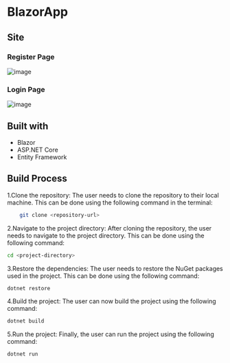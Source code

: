 # BlazorApp

## Site

### Register Page
![image](https://github.com/Dinushan-S/UserRegistrationApp/assets/52119964/40cfe36d-227a-46a0-a6b8-190d21df1e11)

### Login Page
![image](https://github.com/Dinushan-S/UserRegistrationApp/assets/52119964/d9b1b493-e55f-402d-ba62-74a8dfe579dd)


## Built with 

- Blazor 
- ASP.NET Core
- Entity Framework

## Build Process

1.Clone the repository: The user needs to clone the repository to their local machine. This can be done using the following command in the terminal:
```sh
    git clone <repository-url>
```

2.Navigate to the project directory: After cloning the repository, the user needs to navigate to the project directory. This can be done using the following command:
```sh
cd <project-directory>
```

3.Restore the dependencies: The user needs to restore the NuGet packages used in the project. This can be done using the following command:
```sh
dotnet restore
```

4.Build the project: The user can now build the project using the following command:
```sh
dotnet build
```

5.Run the project: Finally, the user can run the project using the following command:
```sh
dotnet run
```




